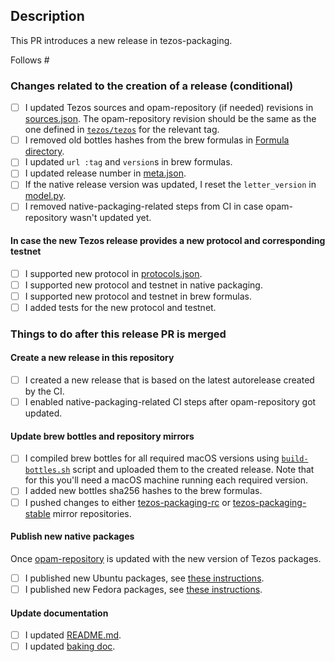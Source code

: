 ## Description

This PR introduces a new <!-- insert new version here --> release in tezos-packaging.

<!-- Depending on the type of the release some of the points below can be omitted.

E.g. in case we introduce a new changes to our native packages, it's not necessary to bump
used Tezos sources, create a new release in this repository and update brew formulas.

Note that opam-repository is usually updated with some delay, so CI may fail
due to lack of updated opam Tezos packages. In such case feel free to comment
out native-packaging-related CI steps from the pipeline until the opam-repository
is updated.
-->

<!-- List issues which are going to be resolved in the new packages from this
release. Write 'None' if there are no related issues.

For example:
Follows #202, #210
-->

Follows #

### Changes related to the creation of a release (conditional)

- [ ] I updated Tezos sources and opam-repository (if needed) revisions in [sources.json](/serokell/tezos-packaging/tree/master/nix/nix/sources.json).
    The opam-repository revision should be the same as the one defined in
    [`tezos/tezos`](https://gitlab.com/tezos/tezos/-/blob/master/scripts/version.sh) for the relevant tag.
- [ ] I removed old bottles hashes from the brew formulas in [Formula directory](/serokell/tezos-packaging/tree/master/Formula).
- [ ] I updated `url :tag` and `version`s in brew formulas.
- [ ] I updated release number in [meta.json](/serokell/tezos-packaging/tree/master/meta.json).
- [ ] If the native release version was updated, I reset the `letter_version` in [model.py](/serokell/tezos-packaging/tree/master/docker/package/model.py).
- [ ] I removed native-packaging-related steps from CI in case opam-repository wasn't updated yet.

#### In case the new Tezos release provides a new protocol and corresponding testnet

- [ ] I supported new protocol in [protocols.json](/serokell/tezos-packaging/tree/master/protocols.json).
- [ ] I supported new protocol and testnet in native packaging.
- [ ] I supported new protocol and testnet in brew formulas.
- [ ] I added tests for the new protocol and testnet.

### Things to do after this release PR is merged

<!--
Some of the changes are done after the new release is created, consider following
and checking unfinished points in the merged release PR using this template.
-->

#### Create a new release in this repository

- [ ] I created a new release that is based on the latest autorelease created by the CI.
- [ ] I enabled native-packaging-related CI steps after opam-repository got updated.

#### Update brew bottles and repository mirrors

- [ ] I compiled brew bottles for all required macOS versions using [`build-bottles.sh`](/serokell/tezos-packaging/tree/scripts/build-bottles.sh)
      script and uploaded them to the created release.
      Note that for this you'll need a macOS machine running each required version.
- [ ] I added new bottles sha256 hashes to the brew formulas.
- [ ] I pushed changes to either [tezos-packaging-rc](https://github.com/serokell/tezos-packaging-rc) or
      [tezos-packaging-stable](https://github.com/serokell/tezos-packaging-stable) mirror repositories.

#### Publish new native packages

Once [opam-repository](https://opam.ocaml.org/packages/) is updated with the new version of Tezos packages.

- [ ] I published new Ubuntu packages, see [these instructions](/serokell/tezos-packaging/tree/master/docker#source-packages-and-publishing-them-on-launchpad-ppa).
- [ ] I published new Fedora packages, see [these instructions](/serokell/tezos-packaging/tree/master/docker#srcrpm-packages).

#### Update documentation

- [ ] I updated [README.md](/serokell/tezos-packaging/tree/master/README.md).
- [ ] I updated [baking doc](/serokell/tezos-packaging/tree/master/docs/baking.md).
